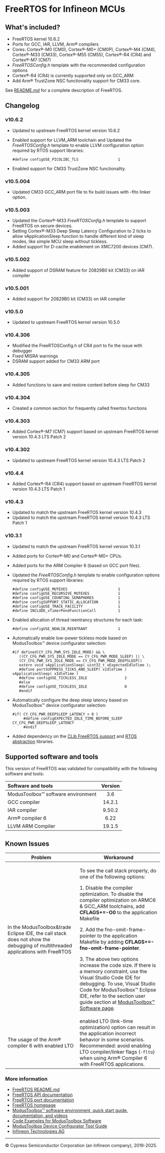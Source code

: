 # FreeRTOS for Infineon MCUs

## What's included?

- FreeRTOS kernel 10.6.2
- Ports for GCC, IAR, LLVM, Arm&reg; compilers 
- Cores: Cortex&reg;-M0 (CM0), Cortex&reg;-M0+ (CM0P), Cortex&reg;-M4 (CM4), Cortex&reg;-M33 (CM33), Cortex&reg;-M55 (CM55), Cortex&reg;-R4 (CR4) and Cortex&reg;-M7 (CM7)
- *FreeRTOSConfig.h* template with the recommended configuration options
- Cortex&reg;-R4 (CR4) is currently supported only on GCC_ARM
- Add Arm&reg; TrustZone NSC functionality support for CM33 core.

See [README.md](./README.md) for a complete description of FreeRTOS.


## Changelog

### v10.6.2

- Updated to upstream FreeRTOS kernel version 10.6.2
- Enabled support for LLVM_ARM toolchain and Updated the *FreeRTOSConfig.h* template to enable LLVM configuration option required by RTOS support libraries:

   ```
   #define configUSE_PICOLIBC_TLS                  1
   ```
- Enabled support for CM33 TrustZone NSC functionality.
   
### v10.5.004

- Updated CM33 GCC_ARM port file to fix build issues with -flto linker option.

### v10.5.003

- Updated the Cortex&reg;-M33 *FreeRTOSConfig.h* template to support FreeRTOS on secure devices.
- Setting Cortex&reg;-M33 Deep Sleep Latency Configuration to 2 ticks to allow vApplicationSleep function to handle different kind of sleep modes, like simple MCU sleep without tickless.
- Added support for D-cache enablement on XMC7200 devices (CM7).

### v10.5.002

- Added support of DSRAM feature for 20829B0 kit (CM33) on IAR compiler

### v10.5.001

- Added support for 20829B0 kit (CM33) on IAR compiler

### v10.5.0

- Updated to upstream FreeRTOS kernel version 10.5.0

### v10.4.306

- Modified the FreeRTOSConfig.h of CR4 port to fix the issue with debugger
- Fixed MISRA warnings
- DSRAM support added for CM33 ARM port

### v10.4.305

- Added functions to save and restore context before sleep for CM33

### v10.4.304

- Created a common section for frequently called freertos functions

### v10.4.303

- Added Cortex&reg;-M7 (CM7) support based on upstream FreeRTOS kernel version 10.4.3 LTS Patch 2

### v10.4.302

- Updated to upstream FreeRTOS kernel version 10.4.3 LTS Patch 2

### v10.4.4

- Added Cortex&reg;-R4 (CR4) support based on upstream FreeRTOS kernel version 10.4.3 LTS Patch 1

### v10.4.3

- Updated to match the upstream FreeRTOS kernel version 10.4.3
- Updated to match the upstream FreeRTOS kernel version 10.4.3 LTS Patch 1

### v10.3.1

- Updated to match the upstream FreeRTOS kernel version 10.3.1
- Added ports for Cortex&reg;-M0 and Cortex&reg;-M0+ CPUs.
- Added ports for the ARM Compiler 6 (based on GCC port files).
- Updated the *FreeRTOSConfig.h* template to enable configuration options required by RTOS support libraries:

   ```
   #define configUSE_MUTEXES                       1
   #define configUSE_RECURSIVE_MUTEXES             1
   #define configUSE_COUNTING_SEMAPHORES           1
   #define configSUPPORT_STATIC_ALLOCATION         1
   #define configUSE_TRACE_FACILITY                1
   #define INCLUDE_xTimerPendFunctionCall          1
   ```

- Enabled allocation of thread reentrancy structures for each task:

   ```
   #define configUSE_NEWLIB_REENTRANT              1
   ```

- Automatically enable low-power tickless mode based on ModusToolbox&trade; device configurator selection:

   ```
   #if defined(CY_CFG_PWR_SYS_IDLE_MODE) && \
      ((CY_CFG_PWR_SYS_IDLE_MODE == CY_CFG_PWR_MODE_SLEEP) || \
      (CY_CFG_PWR_SYS_IDLE_MODE == CY_CFG_PWR_MODE_DEEPSLEEP))
      extern void vApplicationSleep( uint32_t xExpectedIdleTime );
      #define portSUPPRESS_TICKS_AND_SLEEP( xIdleTime ) vApplicationSleep( xIdleTime )
      #define configUSE_TICKLESS_IDLE                 2
      #else
      #define configUSE_TICKLESS_IDLE                 0
      #endif
   ```

- Automatically configure the deep sleep latency based on ModusToolbox&trade; device configurator selection:

   ```
   #if( CY_CFG_PWR_DEEPSLEEP_LATENCY > 0 )
        #define configEXPECTED_IDLE_TIME_BEFORE_SLEEP   CY_CFG_PWR_DEEPSLEEP_LATENCY
        #endif
   ```

- Added dependency on the [CLib FreeRTOS support](https://github.com/Infineon/clib-support) and [RTOS abstraction](https://github.com/Infineon/abstraction-rtos) libraries.


## Supported software and tools

This version of FreeRTOS was validated for compatibility with the following software and tools:

| Software and tools                                      | Version |
| :---                                                    | :----:  |
| ModusToolbox&trade; software environment                | 3.6     |
| GCC compiler                                            | 14.2.1  |
| IAR compiler                                            | 9.50.2  |
| Arm&reg; compiler 6                                     | 6.22    |
| LLVM ARM Compiler                                       | 19.1.5  |

## Known Issues
| Problem | Workaround |
| ------- | ---------- |
| In the ModusToolbox&trade Eclipse IDE, the call stack does not show the debugging of multithreaded applications with FreeRTOS | <p> To see the call stack properly, do one of the following options:</p> <p>1. Disable the compiler optimization. To disable the compiler optimization on ARMC6 & GCC_ARM toolchains, add <b>CFLAGS+=-O0</b> to the application Makefile</p><p>2. Add the fno-omit-frame-pointer to the application Makefile by adding <b>CFLAGS+=-fno-omit-frame-pointer</b>.</p><p> 3. The above two options increase the code size. If there is a memory constraint, use the Visual Studio Code IDE for debugging. To use, Visual Studio Code for ModusToolbox™ Eclipse IDE, refer to the section user guide section at [ModusToolbox&trade; Software page](https://www.infineon.com/cms/en/design-support/tools/sdk/modustoolbox-software/?gad_source=1&gclid=CjwKCAjw17qvBhBrEiwA1rU9w5xTYwo11nLYqYNEXBi1i4tmOyH5sadgBM1QXq5VSh7eOgmbzeGi-hoCtacQAvD_BwE&gclsrc=aw.ds). </p> |
| The usage of the Arm® compiler 6 with enabled LTO | enabled LTO (link-time optimization) option can result in the application incorrect behavior in some scenarios. Recommended: avoid enabling LTO compiler/linker flags (`-flto`) when using Arm® Compiler 6 with FreeRTOS applications.|

### More information

- [FreeRTOS README.md](./README.md)
- [FreeRTOS API documentation](http://www.freertos.org/a00106.html)
- [FreeRTOS port documentation](https://infineon.github.io/freertos/html/index.html)
- [FreeRTOS homepage](https://www.freertos.org/index.html)
- [ModusToolbox&trade; software environment, quick start guide, documentation, and videos](https://www.infineon.com/design-resources/development-tools/sdk/modustoolbox-software)
- [Code Examples for ModusToolbox Software](https://github.com/Infineon/Code-Examples-for-ModusToolbox-Software)
- [ModusToolbox Device Configurator Tool Guide](https://www.infineon.com/ModusToolboxDeviceConfig)
- [Infineon Technologies AG](https://www.infineon.com)

---
© Cypress Semiconductor Corporation (an Infineon company), 2019-2025.

